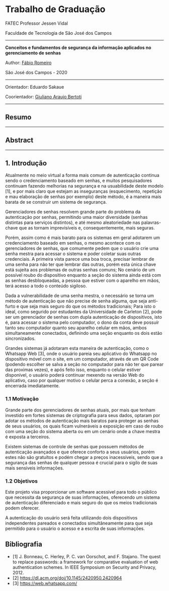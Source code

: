 # Trabalho de Graduação
FATEC Professor Jessen Vidal

Faculdade de Tecnologia de São José dos Campos

---

**Conceitos e fundamentos de segurança da informação aplicados no gerenciamento de senhas**

Author: [Fábio Romeiro](https://github.com/FabioRomeiro)

São José dos Campos - 2020

---

Orientador: Eduardo Sakaue

Coorientador: [Giuliano Araujo Bertoti](https://github.com/giulianobertoti)

---

## Resumo

---

## Abstract

---

## 1. Introdução

Atualmente no meio virtual a forma mais comum de autenticação continua sendo o credenciamento baseado em senhas, e muitos pesquisadores continuam fazendo melhorias na segurança e na usuabilidade deste modelo [1], e por mais claro que estejam as inseguranças (esquecimento, repetição e mau elaboração de senhas por exemplo) deste método, é a maneira mais barata de se construir um sistema de segurança.

Gerenciadores de senhas resolvem grande parte do problema da autenticação por senhas, permitindo uma maior diversidade (senhas distintas para serviços distintos), e até mesmo aleatoriedade nas palavras-chave que as tornam imprevisíveis e, consequentemente, mais seguras.

Porém, assim como é mais barato para os sistemas em geral adotarem um credenciamento baseado em senhas, o mesmo acontece com os gerenciadores de senhas, que comumente pedem que o usuário crie uma senha mestra para acessar o sistema e poder coletar suas outras credenciais. A primeira vista parece uma boa troca, precisar lembrar de uma senha para não ter que lembrar das outras, porém esta única chave está sujeita aos problemas de outras senhas comuns; No cenário de um possível roubo do dispositivo enquanto a seção do sistema ainda está com as senhas desbloqueadas, a pessoa que estiver com o aparelho em mãos, terá acesso a todo o conteúdo sigiloso.

Dada a vulnerabilidade de uma senha mestra, o necessário se torna um método de autenticação que não precise de senha alguma, que seja anti-furto e que seja mais seguro do que os métodos tradicionais; Para isto o ideal, como segurido por estudantes da Universidade de Carleton [2], pode ser um gerenciador de senhas com dupla autenticação de dispositivos, isto é, para acessar o sistema pelo computador, o dono da conta deve possuír tanto seu computador quanto seu aparelho celular em mãos, ambos simultaneamente conectados, definindo uma seção enquanto os dois estão sincronizados.

Grandes sistemas já adotaram esta maneira de autenticação, como o Whatsapp Web [3], onde o usuário pareia seu aplicativo do Whatsapp no dispositivo móvel com o site, em um computador, através de um QR Code (podendo escolher se salva a seção no computador para não ter que parear das proximas vezes), e após feito isso, enquanto o celular estiver disponível, o usuário poderá continuar mexendo na versão Web do aplicativo, caso por qualquer motivo o celular perca a conexão, a seção é encerrada imediatamente.

### 1.1 Motivação
Grande parte dos gerenciadores de senhas atuais, por mais que tenham investido em fortes sistemas de criptografia para seus dados, optaram por adotar os métodos de autenticação mais baratos para proteger as senhas de seus usuários, os quais ficam vulneráveis a exposição em caso de roubo com uma seção do sistema aberta ou em um cenário onde a chave mestra é exposta a terceiros.

Existem sistemas de controle de senhas que possuem métodos de autenticação avançados e que oferece conforto a seus usuários, porém estes não são gratuítos e podém chegar a preços inacessíveis, sendo que a segurança das senhas de qualquer pessoa é crucial para o sigilo de suas mais sensiveis informações.

### 1.2 Objetivos
Este projeto visa proporcionar um software acessível para todo o público que necessita da segurança de suas informações, oferecendo um sistema de autenticação diferenciado e mais seguro do que os meios tradicionais podem oferecer.

A autenticação do usuário será feita utilizando dois dispositivos independentes pareados e conectados simultâneamente para que seja permitido para o usuário o acesso e a escrita de suas informações.

## Bibliografia

- [1] J. Bonneau, C. Herley, P. C. van Oorschot, and F. Stajano. The quest to replace passwords: a framework for comparative evaluation of web authentication schemes. In IEEE Symposium on Security and Privacy, 2012.
- [2] https://dl.acm.org/doi/10.1145/2420950.2420964
- [3] https://web.whatsapp.com/